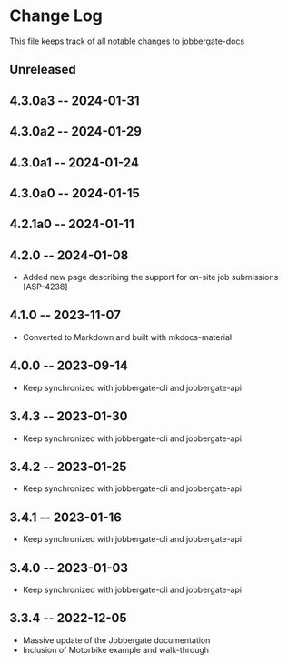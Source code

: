 # Change Log

This file keeps track of all notable changes to jobbergate-docs

## Unreleased


## 4.3.0a3 -- 2024-01-31
## 4.3.0a2 -- 2024-01-29
## 4.3.0a1 -- 2024-01-24
## 4.3.0a0 -- 2024-01-15
## 4.2.1a0 -- 2024-01-11
## 4.2.0 -- 2024-01-08

- Added new page describing the support for on-site job submissions [ASP-4238]

## 4.1.0 -- 2023-11-07

- Converted to Markdown and built with mkdocs-material

## 4.0.0 -- 2023-09-14

- Keep synchronized with jobbergate-cli and jobbergate-api

## 3.4.3 -- 2023-01-30

- Keep synchronized with jobbergate-cli and jobbergate-api

## 3.4.2 -- 2023-01-25

- Keep synchronized with jobbergate-cli and jobbergate-api

## 3.4.1 -- 2023-01-16

- Keep synchronized with jobbergate-cli and jobbergate-api

## 3.4.0 -- 2023-01-03

- Keep synchronized with jobbergate-cli and jobbergate-api

## 3.3.4 -- 2022-12-05

- Massive update of the Jobbergate documentation
- Inclusion of Motorbike example and walk-through
